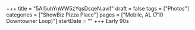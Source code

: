 +++
title = "5AI5uhYnWW5zYqsDsqeN.avif"
draft = false
tags = ["Photos"]
categories = ["ShowBiz Pizza Place"]
pages = ["Mobile, AL (710 Downtowner Loop)"]
startDate = ""
+++
Early 90s
